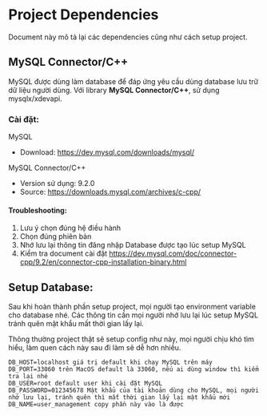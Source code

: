 # Project Dependencies

Document này mô tả lại các dependencies cũng như cách setup project.

## MySQL Connector/C++

MySQL được dùng làm database để đáp ứng yêu cầu dùng database lưu trữ dữ liệu người dùng.
Với library **MySQL Connector/C++**, sử dụng mysqlx/xdevapi.

### Cài đặt:

MySQL

- Download: https://dev.mysql.com/downloads/mysql/

MySQL Connector/C++

- Version sử dụng: 9.2.0
- Source: https://downloads.mysql.com/archives/c-cpp/

#### Troubleshooting:

1. Lưu ý chọn đúng hệ điều hành
2. Chọn đúng phiên bản
3. Nhớ lưu lại thông tin đăng nhập Database được tạo lúc setup MySQL
4. Kiểm tra document cài đặt https://dev.mysql.com/doc/connector-cpp/9.2/en/connector-cpp-installation-binary.html

## Setup Database:

Sau khi hoàn thành phần setup project,
mọi người tạo environment variable cho database nhé.
Các thông tin cần mọi người nhớ lưu lại lúc setup MySQL tránh quên mật khẩu mất thời gian lấy lại.

Thông thường project thật sẽ setup config như này, mọi người chịu khó tìm hiểu, làm quen cách này sau đi làm sẽ dễ hơn nhiều.

```
DB_HOST=localhost giá trị default khi chạy MySQL trên máy
DB_PORT=33060 trên MacOS default là 33060, nếu ai dùng window thì kiểm tra lại nhé
DB_USER=root default user khi cài đặt MySQL
DB_PASSWORD=012345678 Mật khẩu của tài khoản dùng cho MySQL, mọi người nhớ lưu lại, tránh quên thì mất thời gian lấy lại mật khẩu mới
DB_NAME=user_management copy phần này vào là được
```